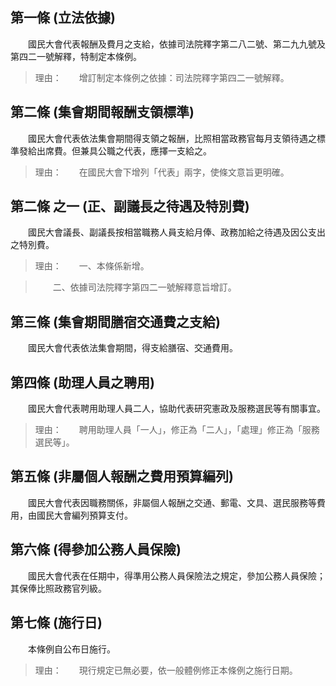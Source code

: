 第一條 (立法依據)
-----------------
　　國民大會代表報酬及費月之支給，依據司法院釋字第二八二號、第二九九號及第四二一號解釋，特制定本條例。  
> 理由：　　增訂制定本條例之依據：司法院釋字第四二一號解釋。



第二條 (集會期間報酬支領標準)
-----------------------------
　　國民大會代表依法集會期間得支領之報酬，比照相當政務官每月支領待遇之標準發給出席費。但兼具公職之代表，應擇一支給之。  
> 理由：　　在國民大會下增列「代表」兩字，使條文意旨更明確。



第二條 之一 (正、副議長之待遇及特別費)
--------------------------------------
　　國民大會議長、副議長按相當職務人員支給月俸、政務加給之待遇及因公支出之特別費。  
> 理由：　　一、本條係新增。

> 　　二、依據司法院釋字第四二一號解釋意旨增訂。



第三條 (集會期間膳宿交通費之支給)
---------------------------------
　　國民大會代表依法集會期間，得支給膳宿、交通費用。  


第四條 (助理人員之聘用)
-----------------------
　　國民大會代表聘用助理人員二人，協助代表研究憲政及服務選民等有關事宜。  
> 理由：　　聘用助理人員「一人」，修正為「二人」，「處理」修正為「服務選民等」。



第五條 (非屬個人報酬之費用預算編列)
-----------------------------------
　　國民大會代表因職務關係，非屬個人報酬之交通、郵電、文具、選民服務等費用，由國民大會編列預算支付。  


第六條 (得參加公務人員保險)
---------------------------
　　國民大會代表在任期中，得準用公務人員保險法之規定，參加公務人員保險；其保俸比照政務官列級。  


第七條 (施行日)
---------------
　　本條例自公布日施行。  
> 理由：　　現行規定已無必要，依一般體例修正本條例之施行日期。